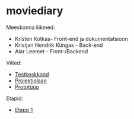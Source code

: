 # moviediary

Meeskonna liikmed:
- Kristen Kotkas- Front-end ja dokumentatsioon
- Kristjan Hendrik Küngas - Back-end
- Alar Leemet - Front-/Backend

Viited:
- [Testkeskkond](https://movies.kyngas.eu)  
- [Projektiplaan](https://github.com/kristenkotkas/moviediary/wiki/Projektiplaan)
- [Prototüüp](https://github.com/kristenkotkas/moviediary/wiki/Protot%C3%BC%C3%BCp)

Etapid:
- [Etapp 1](https://github.com/kristenkotkas/moviediary/wiki/Etapp-1)
